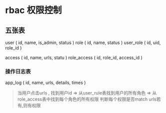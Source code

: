 # rbac 权限控制
## 五张表

user ( id, name, is_admin, status )
role ( id, name, status )
user_role ( id, uid, role_id )

access ( id, name, urls, statu )
role_access ( id, role_id, access_id )

### 操作日志表
app_log ( id, name, urls, details, times )

> 当用户点击urls , 找到用户id => 从user_rule表找到用户的所有角色 => 从role_access表中找到每个角色的所有权限
判断每个权限是否match urls若有,则有权限

